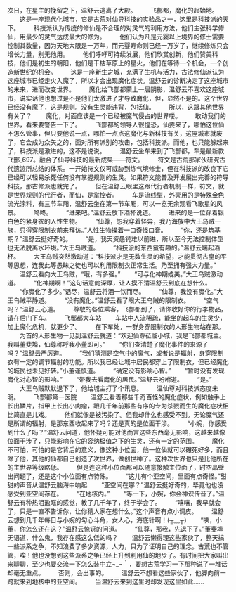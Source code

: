 次日，在星主的挽留之下，温舒云逃离了大殿。
　　飞酆都，魔化的起始地。
　　这是一座现代化城市，它是古荒对仙导科技的实验品之一，这里是科技派的天下。
　　科技派认为传统的修仙是不合理的对灵气的利用方法，他们主张科学修仙，用最少的灵气达成最大的修为。
　　他们认为凡是元婴以上境界的修士需要控制其数量，因为天地大限是一万年，而元婴寿命则已经一万岁了，继续修炼只会增长力量，别无他用。
　　他们呼吁可持续发展，他们欣赏创新，他们赞美科技，他们是初生的朝阳，他们是干枯草原上的星火，他们在等待一个机会，一个创造新世纪的机会。
　　这是一座新生之城，充满了生机与活力，古法修仙派认为这座城市已经走火入魔了，所以才会出现魔化症状。温舒云的诊断决定了这座城市的未来，进而改变世界。
　　魔化给飞酆都蒙上一层阴影，温舒云不喜欢这座城市，说实话他也想过是不是他们太激进了才导致魔化，但，显然不是的。这个世界已经没有魔了，这是规则。没有生灵能违背，包括仙。
　　所以，这跟其他世界有关了？
　　魔化，对面应该是一个已经被魔气侵占的世界喽。
　　敢动我们的世界，看来要警告一下了。
　　飞酆都的领导人很惶恐，仙要来了，哪怕这位仙不怎么管事，但只要他说一点，哪怕一点点这魔化与新科技有关，这座城市就废了，它会成为众矢之的，面对所有派别的攻击，包括科技派。而他，也只能躲起来了，科技派是激进的，这不是说说。
　　温舒云坐车来到了飞酆都，车是最新款飞酆\_697。融合了仙导科技的最新成果——符文。
　　符文是古荒那家伙研究古代遗迹所总结的体系。一开始符文仅可威胁到练气境修士，但在科技派的改良下它已经可以轻易杀死任何没有掌握规则的生灵。如果符文能普及开发展出完善的符导科技，那古修派也就完了。
　　但在温舒云眼里这跟代行者机制一样，符文，就是世界规则的代行者，而仙，是掌控者。
　　车是流线型，外壳用的是特殊金色流光涂料，有三节车厢，温舒云坐在第一节车厢，可以一览无余观看飞歌星的风景。
　　咚咚。
　　“进来吧。”温舒云放下酒杯说道。
　　进来的是一位穿着银白色的紧身衣的人性生物。
　　“仙尊，恕我穿着怪异，我乃海族中大王乌贼一族，只得穿限制衣前来拜访。”人性生物操着一口奇怪口音。
　　“你，还是筑基期？”温舒云挺好奇的。
　　“是，我天资愚钝难以前进，所以至今无法控制体型也无法脱离水环境。”大王乌贼道。
　　“科技派的东西蛮有趣的。”温舒云端起酒杯。
　　大王乌贼突然激动道：“科技派才是无数生灵的希望，才能贯彻古皇的平等思想，连我此等愚昧之徒也可以利用限制衣正常生活。乃至拥有强大力量。”
　　温舒云看向大王乌贼，“哦，有多强。”
　　“可与化神期媲美。”大王乌贼激动道。
　　“化神期啊！”这句话意韵深厚，让人摸不清温舒云到底在想什么。
　　“你魔化了多少。”话尽，温舒云将酒一饮而尽。
　　“仙尊，我没有魔化。”大王乌贼平静道。
　　“没有魔化。”温舒云看了眼大王乌贼的限制衣。
　　“空气吗？”温舒云心道。
　　尊敬的各位乘客，飞酆都到了，请你收好你的行李物品，请在后门下车。
　　飞酆都大车站
　　车站中人流稀疏，能坐的起车的生灵少，加上魔化危机，就更少了。
　　在下车处，一群身穿限制衣的人形生物站在那。
　　为首的人形生物一见到温舒云就道：“欢迎仙尊莅临小城，我是飞酆都城主。我叫董斐埠，仙尊称呼我小董即可。”
　　“你们查清楚了魔化事件的来源了吗？”温舒云严厉道。
　　“我们猜测是空气中的魔气，或者说是辐射，身穿限制衣有一定的调节辐射的功能。所以我已经让城中居民都穿上了限制衣，但已经魔化的城民也未见好转。”小董谨慎道。
　　“确定没有影响心智。”
　　“暂时没有发现魔化对心智的影响。”
　　“带我去看魔化的居民。”温舒云吩咐道。
　　“是。”
　　大王乌贼默默退下了，他给城主打了个讯息。
　　温仙尊对科技派态度未明。
　　飞酆都第一医院
　　温舒云看着那些千奇百怪的魔化症状，例如触手上长出鳞片，指甲上长出小肉瘤，跟几千年前那些有序的专为杀戮而生的魔化症状相比简直是儿戏。
　　他们就像是被污染了。但我却什么也感受不到。无论魔气还是所谓的辐射，是那东西收起来了吗？还是真的是位面干涉。
　　“小婉，你感受到什么了吗？”温舒云问道，他怀疑可能对他而言这些东西毫无影响，这越来越像位面干涉了，只能影响在它的容纳极值之下的生灵，还有一定的范围。
　　魔化不可怕，可怕的是它背后的意义，像这种小位面，他一位仙就可以碾死好多，而且除了他，其他的仙都自己创造了次世界，做创世神了。这种次世界也只是比他所在的主世界等级略低。
　　但是连这种小位面都可以随意接触主位面了，时空晶壁出问题了，还是这个小位面有点特殊。
　　“这儿有个亚空间，里面有点奇怪。”甜甜的声音从温舒云脑海中响起
　　“亚空间在哪？”温舒云挺好奇的，毕竟他也没感受到亚空间存在。
　　“在地核内。”
　　“等一下，小婉，你会神识传音了。”温舒云有种热泪盈眶的感觉，教了几千年了，终于学会了。
　　“嘻嘻，我早就会了，只是一直不告诉你，让你猜人家在想什么。”这个声音有点小调皮。
　　温舒云想到几千年每日与小婉的勾心斗角，女人心，海底针啊！(╥﹏╥)
　　“咦，小董，你怎么还在这？”温舒云惊讶的问道。
　　“仙尊，那我，先退下了。”董斐埠无语道，什么鬼，我存在感这么低的吗？
　　温舒云懒得理这些家伙了，整天搞一些派系之争，不知浪费了多少资源，人力，只为了证明自己的理念。古荒也不管管，唉！他也没想到这些派系之争已经上升到利用仙的地步了。有时间把大家叫出来聊聊，至少也要交流一下怎么装中立¬\_¬｀，要想古荒学习一下那种说了一堆话却毫无重点。
　　否则，会出事的。
　　温舒云不想看这些家伙了，他脚向前一跨就来到地核中的亚空间。
　　当温舒云来到这里时却发现这里如此……